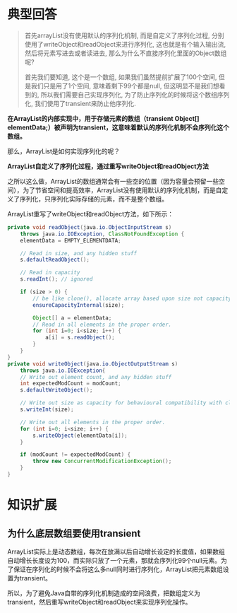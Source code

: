 # 典型回答

> 首先arrayList没有使用默认的序列化机制, 而是自定义了序列化过程, 分别使用了writeObject和readObject来进行序列化, 这也就是有个输入输出流, 然后将元素写进去或者读进去, 那么为什么不直接序列化里面的Object数组呢?
> 
> 首先我们要知道, 这个是一个数组, 如果我们虽然提前扩展了100个空间, 但是我们只是用了1个空间, 意味着剩下99个都是null, 但这明显不是我们想看到的, 所以我们需要自己实现序列化, 为了防止序列化的时候将这个数组序列化, 我们使用了transient来防止他序列化.

**在ArrayList的内部实现中，用于存储元素的数组（transient Object[] elementData;）被声明为transient，这意味着默认的序列化机制不会序列化这个数组。** 



那么，ArrayList是如何实现序列化的呢？



**ArrayList自定义了序列化过程，通过重写writeObject和readObject方法** 


之所以这么做，ArrayList的数组通常会有一些空的位置（因为容量会预留一些空间），为了节省空间和提高效率，ArrayList没有使用默认的序列化机制，而是自定义了序列化，只序列化实际存储的元素，而不是整个数组。



ArrayList重写了writeObject和readObject方法，如下所示：

```java
private void readObject(java.io.ObjectInputStream s)
    throws java.io.IOException, ClassNotFoundException {
    elementData = EMPTY_ELEMENTDATA;

    // Read in size, and any hidden stuff
    s.defaultReadObject();

    // Read in capacity
    s.readInt(); // ignored

    if (size > 0) {
        // be like clone(), allocate array based upon size not capacity
        ensureCapacityInternal(size);

        Object[] a = elementData;
        // Read in all elements in the proper order.
        for (int i=0; i<size; i++) {
            a[i] = s.readObject();
        }
    }
}
private void writeObject(java.io.ObjectOutputStream s)
    throws java.io.IOException{
    // Write out element count, and any hidden stuff
    int expectedModCount = modCount;
    s.defaultWriteObject();

    // Write out size as capacity for behavioural compatibility with clone()
    s.writeInt(size);

    // Write out all elements in the proper order.
    for (int i=0; i<size; i++) {
        s.writeObject(elementData[i]);
    }

    if (modCount != expectedModCount) {
        throw new ConcurrentModificationException();
    }
}
```



# 知识扩展
## 为什么底层数组要使用transient
ArrayList实际上是动态数组，每次在放满以后自动增长设定的长度值，如果数组自动增长长度设为100，而实际只放了一个元素，那就会序列化99个null元素。为了保证在序列化的时候不会将这么多null同时进行序列化，ArrayList把元素数组设置为transient。



所以，为了避免Java自带的序列化机制造成的空间浪费，把数组定义为transient，然后重写writeObject和readObject来实现序列化操作。